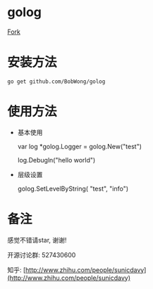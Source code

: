 # golog

[Fork](https://github.com/davyxu/golog)


# 安装方法

	go get github.com/BobWong/golog

# 使用方法

* 基本使用

	var log *golog.Logger = golog.New("test")

	log.Debugln("hello world")

* 层级设置

	golog.SetLevelByString( "test", "info")


# 备注

感觉不错请star, 谢谢!

开源讨论群: 527430600

知乎: [http://www.zhihu.com/people/sunicdavy](http://www.zhihu.com/people/sunicdavy)
